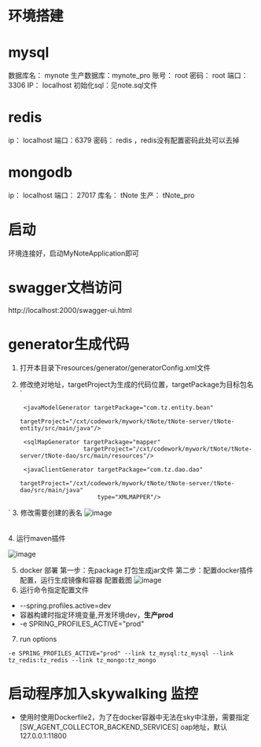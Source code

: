 # 环境搭建
# mysql  
数据库名： mynote
生产数据库：mynote_pro
账号： root
密码： root
端口： 3306
IP： localhost
初始化sql：见note.sql文件
# redis
ip： localhost
端口：6379
密码： redis ，redis没有配置密码此处可以去掉
# mongodb
ip： localhost
端口： 27017
库名： tNote
生产： tNote_pro
# 启动
环境连接好，启动MyNoteApplication即可
# swagger文档访问
http://localhost:2000/swagger-ui.html
# generator生成代码
1. 打开本目录下resources/generator/generatorConfig.xml文件
2. 修改绝对地址，targetProject为生成的代码位置，targetPackage为目标包名
`

        <javaModelGenerator targetPackage="com.tz.entity.bean"
                            targetProject="/cxt/codework/mywork/tNote/tNote-server/tNote-entity/src/main/java"/>

        <sqlMapGenerator targetPackage="mapper"
                         targetProject="/cxt/codework/mywork/tNote/tNote-server/tNote-dao/src/main/resources"/>

        <javaClientGenerator targetPackage="com.tz.dao.dao"
                             targetProject="/cxt/codework/mywork/tNote/tNote-server/tNote-dao/src/main/java"
                             type="XMLMAPPER"/>
`
3. 修改需要创建的表名
![image](https://github.com/TianPuJun/tNote/blob/more-module/tNote-server/tNote-generator/src/img/WX20190910-094829%402x.png)
<table tableName="note_log"><generatedKey column="id" sqlStatement="JDBC"/></table>
4. 运行maven插件

![image](https://github.com/TianPuJun/tNote/blob/more-module1/tNote-server/tNote-generator/src/img/WX20190910-095137%402x.png)

5. docker 部署
第一步：先package 打包生成jar文件
第二步：配置docker插件配置，运行生成镜像和容器
配置截图
![image](src/main/resources/img/docker_run_setter.png)
6. 运行命令指定配置文件
* --spring.profiles.active=dev
* 容器构建时指定环境变量,开发环境dev，**生产prod**
* -e SPRING_PROFILES_ACTIVE="prod"

7. run options

```text
-e SPRING_PROFILES_ACTIVE="prod" --link tz_mysql:tz_mysql --link tz_redis:tz_redis --link tz_mongo:tz_mongo
```


# 启动程序加入skywalking 监控
* 使用时使用Dockerfile2，为了在docker容器中无法在sky中注册，需要指定 [SW_AGENT_COLLECTOR_BACKEND_SERVICES] oap地址，默认127.0.0.1:11800